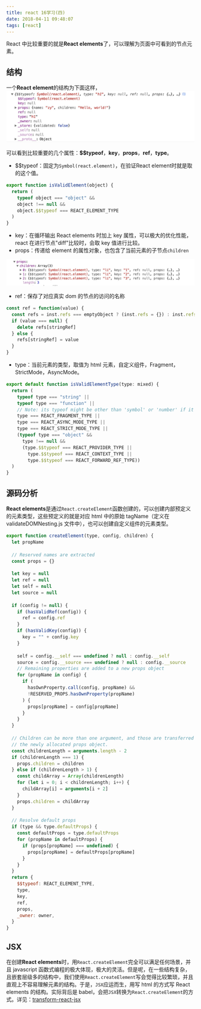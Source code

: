 ```yaml
---
title: react 16学习(四)
date: 2018-04-11 09:48:07
tags: [react]
---
```


React 中比较重要的就是**React elements**了，可以理解为页面中可看到的节点元素。

## 结构

一个**React element**的结构为下面这样，
![react element](./react_element.jpg)

<!--more-->

可以看到比较重要的几个属性：**\$\$typeof**，**key**，**props**，**ref**，**type**。

- \$\$typeof：固定为`Symbol(react.element)`，在验证React element时就是取的这个值。

```javascript
export function isValidElement(object) {
  return (
    typeof object === "object" &&
    object !== null &&
    object.$$typeof === REACT_ELEMENT_TYPE
  )
}
```

- key：在循环输出 React elements 时加上 key 属性，可以极大的优化性能，react 在进行节点"diff"比较时，会取 key 值进行比较。
- props：传递给 element 的属性对象，也包含了当前元素的子节点`children`

![element prop](./element_prop.jpg)

- ref：保存了对应真实 dom 的节点的访问的名称

```javascript
const ref = function(value) {
  const refs = inst.refs === emptyObject ? (inst.refs = {}) : inst.refs
  if (value === null) {
    delete refs[stringRef]
  } else {
    refs[stringRef] = value
  }
}
```

- type：当前元素的类型，取值为 html 元素，自定义组件，Fragment，StrictMode，AsyncMode。

```javascript
export default function isValidElementType(type: mixed) {
  return (
    typeof type === "string" ||
    typeof type === "function" ||
    // Note: its typeof might be other than 'symbol' or 'number' if it's a polyfill.
    type === REACT_FRAGMENT_TYPE ||
    type === REACT_ASYNC_MODE_TYPE ||
    type === REACT_STRICT_MODE_TYPE ||
    (typeof type === "object" &&
      type !== null &&
      (type.$$typeof === REACT_PROVIDER_TYPE ||
        type.$$typeof === REACT_CONTEXT_TYPE ||
        type.$$typeof === REACT_FORWARD_REF_TYPE))
  )
}
```

## 源码分析

**React elements**是通过`React.createElement`函数创建的，可以创建内部预定义的元素类型，这些预定义的就是对应 html 中的原始 tagName（定义在 validateDOMNesting.js 文件中），也可以创建自定义组件的元素类型。

```javascript
export function createElement(type, config, children) {
  let propName

  // Reserved names are extracted
  const props = {}

  let key = null
  let ref = null
  let self = null
  let source = null

  if (config != null) {
    if (hasValidRef(config)) {
      ref = config.ref
    }
    if (hasValidKey(config)) {
      key = "" + config.key
    }

    self = config.__self === undefined ? null : config.__self
    source = config.__source === undefined ? null : config.__source
    // Remaining properties are added to a new props object
    for (propName in config) {
      if (
        hasOwnProperty.call(config, propName) &&
        !RESERVED_PROPS.hasOwnProperty(propName)
      ) {
        props[propName] = config[propName]
      }
    }
  }

  // Children can be more than one argument, and those are transferred onto
  // the newly allocated props object.
  const childrenLength = arguments.length - 2
  if (childrenLength === 1) {
    props.children = children
  } else if (childrenLength > 1) {
    const childArray = Array(childrenLength)
    for (let i = 0; i < childrenLength; i++) {
      childArray[i] = arguments[i + 2]
    }
    props.children = childArray
  }

  // Resolve default props
  if (type && type.defaultProps) {
    const defaultProps = type.defaultProps
    for (propName in defaultProps) {
      if (props[propName] === undefined) {
        props[propName] = defaultProps[propName]
      }
    }
  }
  return {
    $$typeof: REACT_ELEMENT_TYPE,
    type,
    key,
    ref,
    props,
    _owner: owner,
  }
}
```

## JSX

在创建**React elements**时，用`React.createElement`完全可以满足任何场景，并且 javascript 函数式编程的极大体现，极大的灵活。但是呢，在一些结构复杂，且嵌套层级多的结构中，我们使用`React.createElement`写会觉得比较繁琐，并且直观上不容易理解元素的结构。于是，`JSX`应运而生，用写 html 的方式写 React elements 的结构。实际背后是 babel，会把`JSX`转换为`React.createElement`的方式。详见：[transform-react-jsx](https://babeljs.io/docs/plugins/transform-react-jsx)

